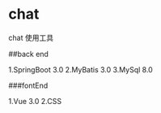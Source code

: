 # chat
chat
使用工具

##back end

1.SpringBoot 3.0
2.MyBatis 3.0
3.MySql 8.0

###fontEnd

1.Vue 3.0
2.CSS
